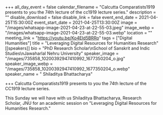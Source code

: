 +++
all_day_event = false
calendar_filename = "Calcutta Comparatists1919 presents to you the 74th lecture of the cc1919 lecture series."
description = ""
disable_download = false
disable_link = false
event_end_date = 2021-04-25T15:30:00Z
event_start_date = 2021-04-25T13:30:00Z
image = "/images/whatsapp-image-2021-04-23-at-22-55-03.jpeg"
image_webp = "/images/whatsapp-image-2021-04-23-at-22-55-03.webp"
location = ""
meeting_link = "https://youtu.be/Ko4EId5BRRo"
tags = ["Digital Humanities"]
title = "Leveraging Digital Resources for Humanities Research"
[[speakers]]
bio = "PhD Research Scholar\nSchool of Sanskrit and Indic Studies\nJawaharlal Nehru University"
speaker_image = "/images/735858_10200392947410992_1677350204_o.jpg"
speaker_image_webp = "/images/735858_10200392947410992_1677350204_o.webp"
speaker_name = " Shiladitya Bhattacharya"

+++
Calcutta Comparatists1919 presents to you the 74th lecture of the CC1919 lecture series.

This Sunday we will have with us Shiladitya Bhattacharya, Research Scholar, JNU for an academic session on "Leveraging Digital Resources for Humanities Research."